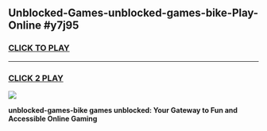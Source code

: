 
## Unblocked-Games-unblocked-games-bike-Play-Online #y7j95
<h3>
<a href="https://news.freeplayer.one?title=unblocked-games-bike&ref=3">CLICK TO PLAY</a></h3>
<hr>

<h3>
<a href="https://news.freeplayer.one?title=unblocked-games-bike&ref=3">CLICK 2 PLAY</a>
  
</h3>

<a href="https://news.freeplayer.one?title=unblocked-games-bike&ref=3"><img src="https://clearcache.store/games.png"></a>


**unblocked-games-bike games unblocked: Your Gateway to Fun and Accessible Online Gaming**
